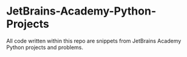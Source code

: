 # JetBrains-Academy-Python-Projects
All code written within this repo are snippets from JetBrains Academy Python projects and problems.

